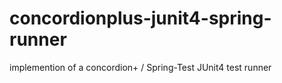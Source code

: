 concordionplus-junit4-spring-runner
===================================

implemention of a concordion+ / Spring-Test JUnit4 test runner